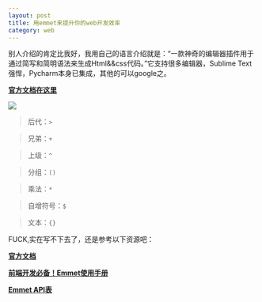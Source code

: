 ```yaml
---
layout: post
title: 用emmet来提升你的web开发效率
category: web
---
```


别人介绍的肯定比我好，我用自己的语言介绍就是：“一款神奇的编辑器插件用于通过简写和简明语法来生成Html&&css代码。”它支持很多编辑器，Sublime Text强悍，Pycharm本身已集成，其他的可以google之。

[**官方文档在这里**](http://docs.emmet.io/)

![](http://emmet.io/i/logo.svg)



>后代：`>`

>兄弟：`+`

>上级：`^`

>分组：`()`

>乘法：`*`

>自增符号：`$`

>文本：`{}`


FUCK,实在写不下去了，还是参考以下资源吧：

[**官方文档**](http://docs.emmet.io/)

[**前端开发必备！Emmet使用手册**](http://www.w3cplus.com/tools/emmet-cheat-sheet.html)

[**Emmet API表**](http://www.w3cplus.com/sites/default/files/baiyaimages/CheatSheet.jpg)

